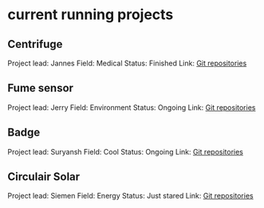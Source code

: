 # current running projects

## Centrifuge
Project lead: Jannes
Field: Medical
Status: Finished
Link: [Git repositories](https://gitlab.com/go-commons/delftopenhardware) 
## Fume sensor
Project lead: Jerry
Field: Environment
Status: Ongoing
Link: [Git repositories](https://gitlab.com/go-commons/delftopenhardware)
## Badge
Project lead: Suryansh
Field: Cool
Status: Ongoing
Link: [Git repositories](https://gitlab.com/go-commons/delftopenhardware)
## Circulair Solar
Project lead: Siemen
Field: Energy
Status: Just stared
Link: [Git repositories](https://gitlab.com/go-commons/delftopenhardware)